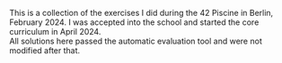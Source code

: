 This is a collection of the exercises I did during the 42 Piscine in Berlin, February 2024.
I was accepted into the school and started the core curriculum in April 2024.</br>
All solutions here passed the automatic evaluation tool and were not modified after that. </br>
